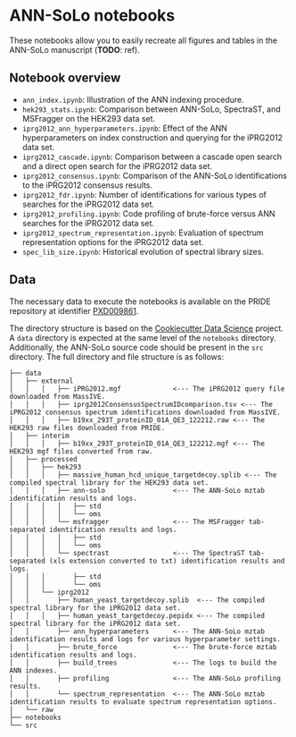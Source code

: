 # ANN-SoLo notebooks

These notebooks allow you to easily recreate all figures and tables in the ANN-SoLo manuscript (**TODO**: ref).

## Notebook overview

* `ann_index.ipynb`: Illustration of the ANN indexing procedure.
* `hek293_stats.ipynb`: Comparison between ANN-SoLo, SpectraST, and MSFragger on the HEK293 data set.
* `iprg2012_ann_hyperparameters.ipynb`: Effect of the ANN hyperparameters on index construction and querying for the iPRG2012 data set.
* `iprg2012_cascade.ipynb`: Comparison between a cascade open search and a direct open search for the iPRG2012 data set.
* `iprg2012_consensus.ipynb`: Comparison of the ANN-SoLo identifications to the iPRG2012 consensus results.
* `iprg2012_fdr.ipynb`: Number of identifications for various types of searches for the iPRG2012 data set.
* `iprg2012_profiling.ipynb`: Code profiling of brute-force versus ANN searches for the iPRG2012 data set.
* `iprg2012_spectrum_representation.ipynb`: Evaluation of spectrum representation options for the iPRG2012 data set.
* `spec_lib_size.ipynb`: Historical evolution of spectral library sizes.

## Data

The necessary data to execute the notebooks is available on the PRIDE repository at identifier [PXD009861](https://www.ebi.ac.uk/pride/archive/projects/PXD009861).

The directory structure is based on the [Cookiecutter Data Science](https://drivendata.github.io/cookiecutter-data-science/) project. A `data` directory is expected at the same level of the `notebooks` directory. Additionally, the ANN-SoLo source code should be present in the `src` directory. The full directory and file structure is as follows:

```
├── data
│   ├── external
│   │   │   ├── iPRG2012.mgf             <--- The iPRG2012 query file downloaded from MassIVE.
│   │   │   ├── iprg2012ConsensusSpectrumIDcomparison.tsv <--- The iPRG2012 consensus spectrum identifications downloaded from MassIVE.
│   │   │   ├── b19xx_293T_proteinID_01A_QE3_122212.raw <--- The HEK293 raw files downloaded from PRIDE.
│   ├── interim
│   │   │   ├── b19xx_293T_proteinID_01A_QE3_122212.mgf <--- The HEK293 mgf files converted from raw.
│   ├── processed
│   │   ├── hek293
│   │   │   ├── massive_human_hcd_unique_targetdecoy.splib <--- The compiled spectral library for the HEK293 data set.
│   │   │   ├── ann-solo                 <--- The ANN-SoLo mztab identification results and logs.
│   │   │   │   ├── std
│   │   │   │   └── oms
│   │   │   └── msfragger                <--- The MSFragger tab-separated identification results and logs.
│   │   │   │   ├── std
│   │   │   │   └── oms
│   │   │   └── spectrast                <--- The SpectraST tab-separated (xls extension converted to txt) identification results and logs.
│   │   │       ├── std
│   │   │       └── oms
│   │   └── iprg2012
│   │       ├── human_yeast_targetdecoy.splib  <--- The compiled spectral library for the iPRG2012 data set.
│   │   │   ├── human_yeast_targetdecoy.pepidx <--- The compiled spectral library for the iPRG2012 data set.
│   │       ├── ann_hyperparameters      <--- The ANN-SoLo mztab identification results and logs for various hyperparameter settings.
│   │       ├── brute_force              <--- The brute-force mztab identification results and logs.
│   │       ├── build_trees              <--- The logs to build the ANN indexes.
│   │       ├── profiling                <--- The ANN-SoLo profiling results.
│   │       └── spectrum_representation  <--- The ANN-SoLo mztab identification results to evaluate spectrum representation options.
│   └── raw
├── notebooks
└── src
```
